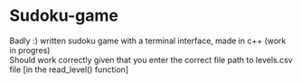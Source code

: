 # Sudoku-game
 Badly :) written sudoku game with a terminal interface, made in c++ (work in progres)  
 Should work correctly given that you enter the correct file path to levels.csv file [in the read_level() function]
